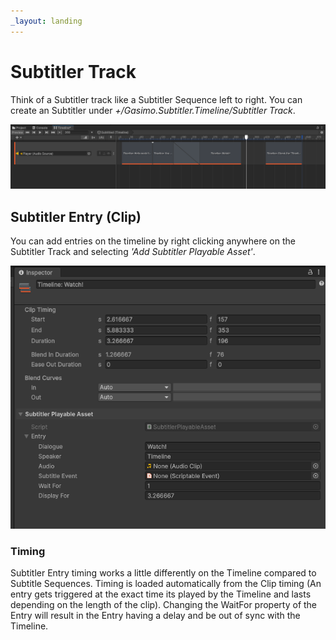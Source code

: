 ```yaml
---
_layout: landing
---
```


# Subtitler Track
Think of a Subtitler track like a Subtitler Sequence left to right. You can create an Subtitler under *+/Gasimo.Subtitler.Timeline/Subtitler Track*.

![Track](../images/Screens/TimelineTrack.PNG)


## Subtitler Entry (Clip)
You can add entries on the timeline by right clicking anywhere on the Subtitler Track and selecting *'Add Subtitler Playable Asset'*.

![](../images/Screens/TimelineClip.PNG)

### Timing
Subtitler Entry timing works a little differently on the Timeline compared to Subtitle Sequences. Timing is loaded automatically from the Clip timing (An entry gets triggered at the exact time its played by the Timeline and lasts depending on the length of the clip). Changing the WaitFor property of the Entry will result in the Entry having a delay and be out of sync with the Timeline.